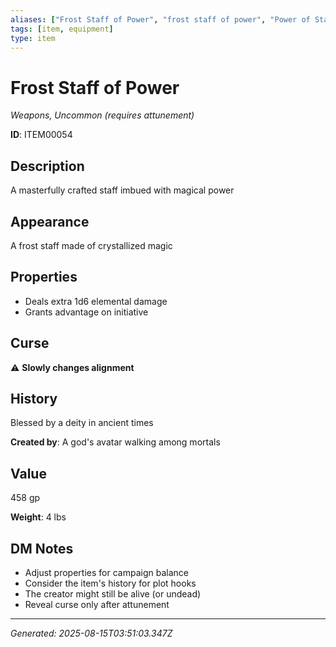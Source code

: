 ```yaml
---
aliases: ["Frost Staff of Power", "frost staff of power", "Power of Staff Frost"]
tags: [item, equipment]
type: item
---
```


# Frost Staff of Power

*Weapons, Uncommon (requires attunement)*

**ID**: ITEM00054

## Description
A masterfully crafted staff imbued with magical power

## Appearance
A frost staff made of crystallized magic

## Properties
- Deals extra 1d6 elemental damage
- Grants advantage on initiative

## Curse
⚠️ **Slowly changes alignment**

## History
Blessed by a deity in ancient times

**Created by**: A god's avatar walking among mortals

## Value
458 gp

**Weight**: 4 lbs

## DM Notes
- Adjust properties for campaign balance
- Consider the item's history for plot hooks
- The creator might still be alive (or undead)
- Reveal curse only after attunement

---
*Generated: 2025-08-15T03:51:03.347Z*

